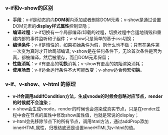 ### v-if和v-show的区别

- **手段**：v-if是动态的向**DOM树**内添加或者删除DOM元素；v-show是通过设置DOM元素的**display样式属性**控制显隐；
- **编译过程**：v-if切换有一个局部编译/卸载的过程，切换过程中合适地销毁和重建内部的事件监听和子组件；v-show只是简单的基于css切换；
- **编译条件**：v-if是惰性的，如果初始条件为假，则什么也不做；只有在条件第一次变为真时才开始局部编译; v-show是在任何条件下，无论首次条件是否为真，都被编译，然后被缓存，而且DOM元素保留；
- **性能消耗**：v-if有更高的**切换**消耗；v-show有更高的初始渲染消耗；
- **使用场景**：v-if适合运行条件不大可能改变；v-show适合频繁**切换**。


### v-if、v-show、v-html 的原理

- **v-if会调用addIfCondition方法，生成vnode的时候会忽略对应节点，render的时候就不会渲染**；
- v-show会生成vnode，render的时候也会渲染成真实节点，只是在render过程中会在节点的属性中修改show属性值，也就是常说的display； 
- v-html会先移除节点下的所有节点，调用html方法，通过addProp添加innerHTML属性，归根结底还是设置innerHTML为v-html的值。